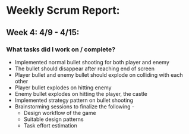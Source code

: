 # Weekly Scrum Report:

## Week 4: 4/9 - 4/15:
### What tasks did I work on / complete?

- Implemented normal bullet shooting for both player and enemy  
- The bullet should disappear after reaching end of screen  
- Player bullet and enemy bullet should explode on colliding with each other  
- Player bullet explodes on hitting enemy  
- Enemy bullet explodes on hitting the player, the castle  
- Implemented strategy pattern on bullet shooting  
- Brainstorming sessions to finalize the following -  
   - Design workflow of the game  
   - Suitable design patterns  
   - Task effort estimation  
